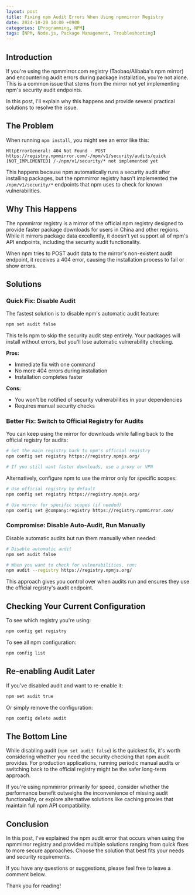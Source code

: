 ```yaml
---
layout: post
title: Fixing npm Audit Errors When Using npmmirror Registry
date: 2024-10-20 14:00 +0900
categories: [Programming, NPM]
tags: [NPM, Node.js, Package Management, Troubleshooting]
---
```


## Introduction

If you're using the npmmirror.com registry (Taobao/Alibaba's npm mirror) and encountering audit errors during package installation, you're not alone. This is a common issue that stems from the mirror not yet implementing npm's security audit endpoints.

In this post, I'll explain why this happens and provide several practical solutions to resolve the issue.

## The Problem

When running `npm install`, you might see an error like this:

```
HttpErrorGeneral: 404 Not Found - POST https://registry.npmmirror.com/-/npm/v1/security/audits/quick
[NOT_IMPLEMENTED] /-/npm/v1/security/* not implemented yet
```

This happens because npm automatically runs a security audit after installing packages, but the npmmirror registry hasn't implemented the `/npm/v1/security/*` endpoints that npm uses to check for known vulnerabilities.

## Why This Happens

The npmmirror registry is a mirror of the official npm registry designed to provide faster package downloads for users in China and other regions. While it mirrors package data excellently, it doesn't yet support all of npm's API endpoints, including the security audit functionality.

When npm tries to POST audit data to the mirror's non-existent audit endpoint, it receives a 404 error, causing the installation process to fail or show errors.

## Solutions

### Quick Fix: Disable Audit

The fastest solution is to disable npm's automatic audit feature:

```bash
npm set audit false
```

This tells npm to skip the security audit step entirely. Your packages will install without errors, but you'll lose automatic vulnerability checking.

**Pros:**
- Immediate fix with one command
- No more 404 errors during installation
- Installation completes faster

**Cons:**
- You won't be notified of security vulnerabilities in your dependencies
- Requires manual security checks

### Better Fix: Switch to Official Registry for Audits

You can keep using the mirror for downloads while falling back to the official registry for audits:

```bash
# Set the main registry back to npm's official registry
npm config set registry https://registry.npmjs.org/

# If you still want faster downloads, use a proxy or VPN
```

Alternatively, configure npm to use the mirror only for specific scopes:

```bash
# Use official registry by default
npm config set registry https://registry.npmjs.org/

# Use mirror for specific scopes (if needed)
npm config set @company:registry https://registry.npmmirror.com/
```

### Compromise: Disable Auto-Audit, Run Manually

Disable automatic audits but run them manually when needed:

```bash
# Disable automatic audit
npm set audit false

# When you want to check for vulnerabilities, run:
npm audit --registry https://registry.npmjs.org/
```

This approach gives you control over when audits run and ensures they use the official registry's audit endpoint.

## Checking Your Current Configuration

To see which registry you're using:

```bash
npm config get registry
```

To see all npm configuration:

```bash
npm config list
```

## Re-enabling Audit Later

If you've disabled audit and want to re-enable it:

```bash
npm set audit true
```

Or simply remove the configuration:

```bash
npm config delete audit
```

## The Bottom Line

While disabling audit (`npm set audit false`) is the quickest fix, it's worth considering whether you need the security checking that npm audit provides. For production applications, running periodic manual audits or switching back to the official registry might be the safer long-term approach.

If you're using npmmirror primarily for speed, consider whether the performance benefit outweighs the inconvenience of missing audit functionality, or explore alternative solutions like caching proxies that maintain full npm API compatibility.

## Conclusion

In this post, I've explained the npm audit error that occurs when using the npmmirror registry and provided multiple solutions ranging from quick fixes to more secure approaches. Choose the solution that best fits your needs and security requirements.

If you have any questions or suggestions, please feel free to leave a comment below.

Thank you for reading!
